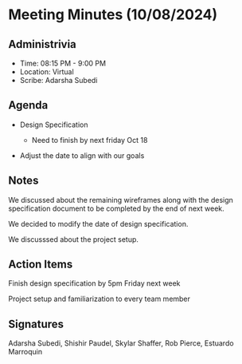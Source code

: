 # Meeting Minutes (10/08/2024)

## Administrivia
<!-- The scribe is the person taking the _notes_. This is encouraged to be a single person to reduce problems. -->
* Time: 08:15 PM - 9:00 PM
* Location: Virtual
* Scribe: Adarsha Subedi

## Agenda
* Design Specification
  * Need to finish by next friday Oct 18

* Adjust the date to align with our goals

## Notes
We discussed about the remaining wireframes along with the design specification document to be completed by the end of next week.

We decided to modify the date of design specification.

We discusssed about the project setup.

## Action Items
Finish design specification by 5pm Friday next week

Project setup and familiarization to every team member

## Signatures
<!-- Add signatures on 10/11/2024 -->
Adarsha Subedi, Shishir Paudel, Skylar Shaffer, Rob Pierce, Estuardo Marroquin
